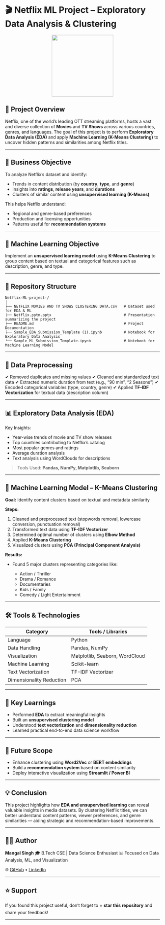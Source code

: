 # 🎬 Netflix ML Project – Exploratory Data Analysis & Clustering

<p align="center">
  <img src="https://upload.wikimedia.org/wikipedia/commons/0/08/Netflix_2015_logo.svg" width="200">
</p>

## 📌 Project Overview

Netflix, one of the world’s leading OTT streaming platforms, hosts a vast and diverse collection of **Movies** and **TV Shows** across various countries, genres, and languages.
The goal of this project is to perform **Exploratory Data Analysis (EDA)** and apply **Machine Learning (K-Means Clustering)** to uncover hidden patterns and similarities among Netflix titles.

---

## 🎯 Business Objective

To analyze Netflix’s dataset and identify:

* Trends in content distribution (by **country**, **type**, and **genre**)
* Insights into **ratings**, **release years**, and **durations**
* Clusters of similar content using **unsupervised learning (K-Means)**

This helps Netflix understand:

* Regional and genre-based preferences
* Production and licensing opportunities
* Patterns useful for **recommendation systems**

---

## 🧠 Machine Learning Objective

Implement an **unsupervised learning model** using **K-Means Clustering** to group content based on textual and categorical features such as description, genre, and type.

---

## 📂 Repository Structure

```
Netflix-ML-project-/
│
├── NETFLIX MOVIES AND TV SHOWS CLUSTERING DATA.csv   # Dataset used for EDA & ML
├── Netflix.pptm.pptx                                 # Presentation summarizing the project
├── README.md                                         # Project Documentation
├── Sample_EDA_Submission_Template (1).ipynb          # Notebook for Exploratory Data Analysis
└── Sample_ML_Submission_Template.ipynb               # Notebook for Machine Learning Model
```

---

## 🧹 Data Preprocessing

✔ Removed duplicates and missing values
✔ Cleaned and standardized text data
✔ Extracted numeric duration from text (e.g., “90 min”, “2 Seasons”)
✔ Encoded categorical variables (type, country, genre)
✔ Applied **TF-IDF Vectorization** for textual data (description column)

---

## 📊 Exploratory Data Analysis (EDA)

Key Insights:

* Year-wise trends of movie and TV show releases
* Top countries contributing to Netflix’s catalog
* Most popular genres and ratings
* Average duration analysis
* Text analysis using WordClouds for descriptions

> Tools Used: **Pandas, NumPy, Matplotlib, Seaborn**

---

## 🤖 Machine Learning Model – K-Means Clustering

**Goal:** Identify content clusters based on textual and metadata similarity

**Steps:**

1. Cleaned and preprocessed text (stopwords removal, lowercase conversion, punctuation removal)
2. Transformed text data using **TF-IDF Vectorizer**
3. Determined optimal number of clusters using **Elbow Method**
4. Applied **K-Means Clustering**
5. Visualized clusters using **PCA (Principal Component Analysis)**

**Results:**

* Found 5 major clusters representing categories like:

  * Action / Thriller
  * Drama / Romance
  * Documentaries
  * Kids / Family
  * Comedy / Light Entertainment

---

## 🛠️ Tools & Technologies

| Category                 | Tools / Libraries              |
| ------------------------ | ------------------------------ |
| Language                 | Python                         |
| Data Handling            | Pandas, NumPy                  |
| Visualization            | Matplotlib, Seaborn, WordCloud |
| Machine Learning         | Scikit-learn                   |
| Text Vectorization       | TF-IDF Vectorizer              |
| Dimensionality Reduction | PCA                            |

---

## 🧾 Key Learnings

* Performed **EDA** to extract meaningful insights
* Built an **unsupervised clustering model**
* Understood **text vectorization** and **dimensionality reduction**
* Learned practical end-to-end data science workflow

---

## 🚀 Future Scope

* Enhance clustering using **Word2Vec** or **BERT embeddings**
* Build a **recommendation system** based on content similarity
* Deploy interactive visualization using **Streamlit / Power BI**

---

## 💡 Conclusion

This project highlights how **EDA and unsupervised learning** can reveal valuable insights in media datasets.
By clustering Netflix titles, we can better understand content patterns, viewer preferences, and genre similarities — aiding strategic and recommendation-based improvements.

---

## 🧑‍💻 Author

**Mangal Singh**
🎓 B.Tech CSE | Data Science Enthusiast
📊 Focused on Data Analysis, ML, and Visualization

🌐 [GitHub](https://github.com/mangal-singh001) 
• [LinkedIn](https://www.linkedin.com/in/mangal-singh001)

---

## ⭐ Support

If you found this project useful, don’t forget to ⭐ **star this repository** and share your feedback!

---


